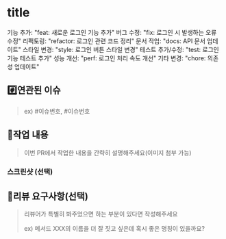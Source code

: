 # title

기능 추가: "feat: 새로운 로그인 기능 추가"
버그 수정: "fix: 로그인 시 발생하는 오류 수정"
리팩토링: "refactor: 로그인 관련 코드 정리"
문서 작업: "docs: API 문서 업데이트"
스타일 변경: "style: 로그인 버튼 스타일 변경"
테스트 추가/수정: "test: 로그인 기능 테스트 추가"
성능 개선: "perf: 로그인 처리 속도 개선"
기타 변경: "chore: 의존성 업데이트"

## #️⃣연관된 이슈

> ex) #이슈번호, #이슈번호

## 📝작업 내용

> 이번 PR에서 작업한 내용을 간략히 설명해주세요(이미지 첨부 가능)

### 스크린샷 (선택)

## 💬리뷰 요구사항(선택)

> 리뷰어가 특별히 봐주었으면 하는 부분이 있다면 작성해주세요
>
> ex) 메서드 XXX의 이름을 더 잘 짓고 싶은데 혹시 좋은 명칭이 있을까요?
